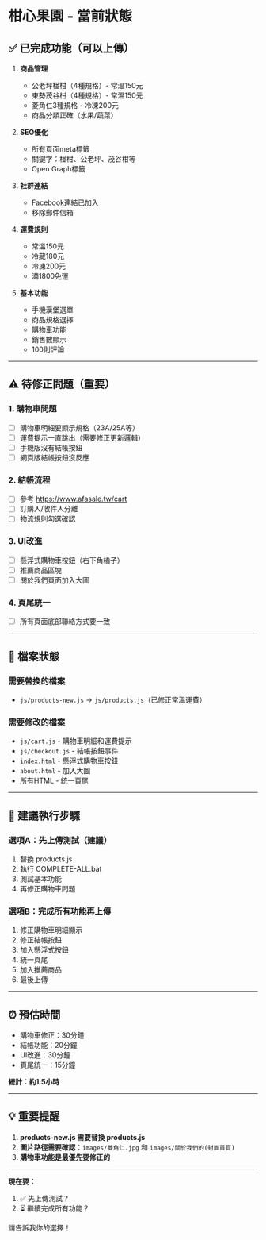 # 柑心果園 - 當前狀態

## ✅ 已完成功能（可以上傳）

1. **商品管理**
   - 公老坪椪柑（4種規格）- 常溫150元
   - 東勢茂谷柑（4種規格）- 常溫150元  
   - 菱角仁3種規格 - 冷凍200元
   - 商品分類正確（水果/蔬菜）

2. **SEO優化**
   - 所有頁面meta標籤
   - 關鍵字：椪柑、公老坪、茂谷柑等
   - Open Graph標籤

3. **社群連結**
   - Facebook連結已加入
   - 移除郵件信箱

4. **運費規則**
   - 常溫150元
   - 冷藏180元
   - 冷凍200元
   - 滿1800免運

5. **基本功能**
   - 手機漢堡選單
   - 商品規格選擇
   - 購物車功能
   - 銷售數顯示
   - 100則評論

---

## ⚠️ 待修正問題（重要）

### 1. 購物車問題
- [ ] 購物車明細要顯示規格（23A/25A等）
- [ ] 運費提示一直跳出（需要修正更新邏輯）
- [ ] 手機版沒有結帳按鈕
- [ ] 網頁版結帳按鈕沒反應

### 2. 結帳流程
- [ ] 參考 https://www.afasale.tw/cart
- [ ] 訂購人/收件人分離
- [ ] 物流規則勾選確認

### 3. UI改進
- [ ] 懸浮式購物車按鈕（右下角橘子）
- [ ] 推薦商品區塊
- [ ] 關於我們頁面加入大圖

### 4. 頁尾統一
- [ ] 所有頁面底部聯絡方式要一致

---

## 📝 檔案狀態

### 需要替換的檔案
- `js/products-new.js` → `js/products.js`（已修正常溫運費）

### 需要修改的檔案
- `js/cart.js` - 購物車明細和運費提示
- `js/checkout.js` - 結帳按鈕事件
- `index.html` - 懸浮式購物車按鈕
- `about.html` - 加入大圖
- 所有HTML - 統一頁尾

---

## 🚀 建議執行步驟

### 選項A：先上傳測試（建議）
1. 替換 products.js
2. 執行 COMPLETE-ALL.bat
3. 測試基本功能
4. 再修正購物車問題

### 選項B：完成所有功能再上傳
1. 修正購物車明細顯示
2. 修正結帳按鈕
3. 加入懸浮式按鈕
4. 統一頁尾
5. 加入推薦商品
6. 最後上傳

---

## ⏰ 預估時間

- 購物車修正：30分鐘
- 結帳功能：20分鐘
- UI改進：30分鐘
- 頁尾統一：15分鐘

**總計：約1.5小時**

---

## 💡 重要提醒

1. **products-new.js 需要替換 products.js**
2. **圖片路徑需要確認**：`images/菱角仁.jpg` 和 `images/關於我們的(封面首頁)`
3. **購物車功能是最優先要修正的**

---

**現在要：**
1. ✅ 先上傳測試？
2. ⏳ 繼續完成所有功能？

請告訴我你的選擇！
